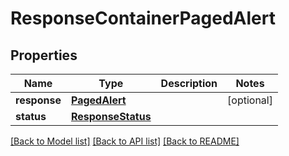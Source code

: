 # ResponseContainerPagedAlert

## Properties
Name | Type | Description | Notes
------------ | ------------- | ------------- | -------------
**response** | [**PagedAlert**](PagedAlert.md) |  | [optional] 
**status** | [**ResponseStatus**](ResponseStatus.md) |  | 

[[Back to Model list]](../README.md#documentation-for-models) [[Back to API list]](../README.md#documentation-for-api-endpoints) [[Back to README]](../README.md)


